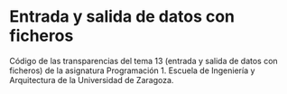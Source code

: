 # Entrada y salida de datos con ficheros

Código de las transparencias del tema 13 (entrada y salida de datos con ficheros) de la asignatura Programación 1. Escuela de Ingeniería y Arquitectura de la Universidad de Zaragoza.
